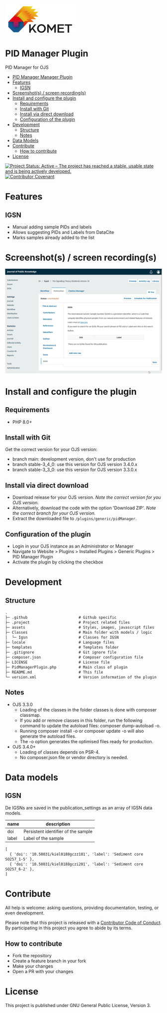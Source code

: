 [<img src="assets/images/komet_logo_full_bg_white.png" height="100"/>](https://projects.tib.eu/komet/en/)

# PID Manager Plugin

PID Manager for OJS

- [PID Manager Manager Plugin](#pid-manager-plugin)
- [Features](#features)
  - [IGSN](#igsn)
- [Screenshot(s) / screen recording(s)](#screenshots--screen-recordings)
- [Install and configure the plugin](#install-and-configure-the-plugin)
  - [Requirements](#requirements)
  - [Install with Git](#install-with-git)
  - [Install via direct download](#install-via-direct-download)
  - [Configuration of the plugin](#configuration-of-the-plugin)
- [Development](#development)
  - [Structure](#structure)
  - [Notes](#notes)
- [Data Models](#data-models)
- [Contribute](#contribute)
  - [How to contribute](#how-to-contribute)
- [License](#license)

[![Project Status: Active – The project has reached a stable, usable state and is being actively developed.](https://www.repostatus.org/badges/latest/active.svg)](https://www.repostatus.org/#active)
[![Contributor Covenant](https://img.shields.io/badge/Contributor%20Covenant-2.1-4baaaa.svg)](code_of_conduct.md)

# Features

## IGSN

- Manual adding sample PIDs and labels
- Allows suggesting PIDs and Labels from DataCite
- Marks samples already added to the list

# Screenshot(s) / screen recording(s)

![igsn-screenrecording.gif](.project/screenrecordings/igsn-screenrecording.gif)

# Install and configure the plugin

## Requirements

- PHP 8.0+

## Install with Git

Get the correct version for your OJS version:

- branch main: development version, don't use for production
- branch stable-3_4_0: use this version for OJS version 3.4.0.x
- branch stable-3_3_0: use this version for OJS version 3.3.0.x

## Install via direct download

- Download release for your OJS version. _Note the correct version for you OJS version._
- Alternatively, download the code with the option 'Download ZIP'. _Note the correct branch for your OJS version._
- Extract the downloaded file to `/plugins/generic/pidManager`.

## Configuration of the plugin

- Login in your OJS instance as an Administrator or Manager
- Navigate to Website > Plugins > Installed Plugins > Generic Plugins > PID Manager Plugin
- Activate the plugin by clicking the checkbox

# Development

## Structure

    .
    ├─ .github                       # Github specific
    ├─ .project                      # Project related files
    ├─ assets                        # Styles, images, javascript files
    ├─ Classes                       # Main folder with models / logic
    │  └─ Igsn                       # Classes for IGSN
    ├─ locale                        # Language files
    ├─ templates                     # Templates folder
    ├─ .gitignore                    # Git ignore file
    ├─ composer.json                 # Composer configuration file
    ├─ LICENSE                       # License file
    ├─ PidManagerPlugin.php          # Main class of plugin
    ├─ README.md                     # This file
    └─ version.xml                   # Version information of the plugin

## Notes

- OJS 3.3.0
  - Loading of the classes in the folder classes is done with composer classmap.
  - If you add or remove classes in this folder, run the following command to update the autoload files: composer dump-autoload -o.
  - Running composer install -o or composer update -o will also generate the autoload files.
  - The -o option generates the optimised files ready for production.
- OJS 3.4.0+
  - Loading of classes depends on PSR-4.
  - No composer.json file or vendor directory is needed.

# Data models

## IGSN

De IGSNs are saved in the publication_settings as an array of IGSN data models.

| name  | description                         |
|-------|-------------------------------------|
| doi   | Persistent identifier of the sample |
| label | Label of the sample                 |

```
[
  { 'doi': '10.58031/kiel0188gczz101', 'label': 'Sediment core SO257_1-5' },
  { 'doi': '10.58031/kiel0188gczi201', 'label': 'Sediment core SO257_6-2' },
]
```

# Contribute

All help is welcome: asking questions, providing documentation, testing, or even development.

Please note that this project is released with a [Contributor Code of Conduct](code_of_conduct.md).
By participating in this project you agree to abide by its terms.

## How to contribute

- Fork the repository
- Create a feature branch in your fork
- Make your changes
- Open a PR with your changes

# License

This project is published under GNU General Public License, Version 3.
